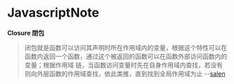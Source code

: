 # JavascriptNote

**Closure 閉包**


>闭包就是函数可以访问其声明时所在作用域内的变量，根据这个特性可以在函数内返回一个函数，通过这个被返回的函数可以在函数外部访问函数内的变量；根据作用域
>链，当函数访问变量时先在自身作用域内查找，若没有则向外层函数的作用域查找，依此类推，直到找到全局作用域为止 --[salen](https://segmentfault.com/u/salen)

